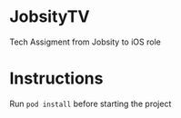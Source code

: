 
# JobsityTV

Tech Assigment from Jobsity to iOS role

# Instructions

Run ```pod install``` before starting the project

